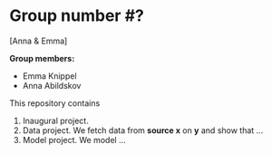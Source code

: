 # Group number #?
\[Anna & Emma\]

**Group members:**
- Emma Knippel
- Anna Abildskov

This repository contains  
1. Inaugural project. 
2. Data project. We fetch data from **source x** on **y** and show that ...
3. Model project. We model ...
